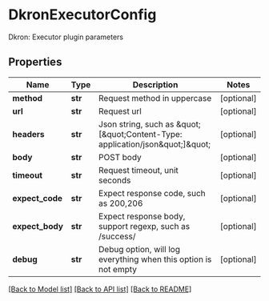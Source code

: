 # DkronExecutorConfig

Dkron: Executor plugin parameters
## Properties
Name | Type | Description | Notes
------------ | ------------- | ------------- | -------------
**method** | **str** | Request method in uppercase | [optional] 
**url** | **str** | Request url | [optional] 
**headers** | **str** | Json string, such as \&quot;[\&quot;Content-Type: application/json\&quot;]\&quot; | [optional] 
**body** | **str** | POST body | [optional] 
**timeout** | **str** | Request timeout, unit seconds | [optional] 
**expect_code** | **str** | Expect response code, such as 200,206 | [optional] 
**expect_body** | **str** | Expect response body, support regexp, such as /success/ | [optional] 
**debug** | **str** | Debug option, will log everything when this option is not empty | [optional] 

[[Back to Model list]](../README.md#documentation-for-models) [[Back to API list]](../README.md#documentation-for-api-endpoints) [[Back to README]](../README.md)


